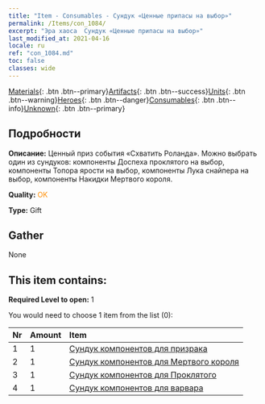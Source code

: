 ```yaml
---
title: "Item - Consumables - Сундук «Ценные припасы на выбор»"
permalink: /Items/con_1084/
excerpt: "Эра хаоса  Сундук «Ценные припасы на выбор»"
last_modified_at: 2021-04-16
locale: ru
ref: "con_1084.md"
toc: false
classes: wide
---
```

 [Materials](/ru/Items/){: .btn .btn--primary}[Artifacts](/ru/Items/Artifacts/){: .btn .btn--success}[Units](/ru/Items/Units/){: .btn .btn--warning}[Heroes](/ru/Items/Heroes/){: .btn .btn--danger}[Consumables](/ru/Items/Consumables/){: .btn .btn--info}[Unknown](/ru/Items/Unknown/){: .btn .btn--primary}

## Подробности
 **Описание:** Ценный приз события «Схватить Роланда». Можно выбрать один из сундуков: компоненты Доспеха проклятого на выбор, компоненты Топора ярости на выбор, компоненты Лука снайпера на выбор, компоненты Накидки Мертвого короля.

 **Quality:** <span style="color: #FF8C00">OK</span>

 **Type:** Gift

## Gather

  None

## This item contains:

 **Required Level to open:** 1

 You would need to choose 1 item from the list (0):

  | Nr | Amount |     Item    |
  |:---|:-------|:------------|
  | 1 | 1 | [Сундук компонентов для призрака](/ru/Items/con_1339/) |  | 
  | 2 | 1 | [Сундук компонентов для Мертвого короля](/ru/Items/con_1340/) |  | 
  | 3 | 1 | [Сундук компонентов для Проклятого](/ru/Items/con_1341/) |  | 
  | 4 | 1 | [Сундук компонентов для варвара](/ru/Items/con_1342/) |  | 
